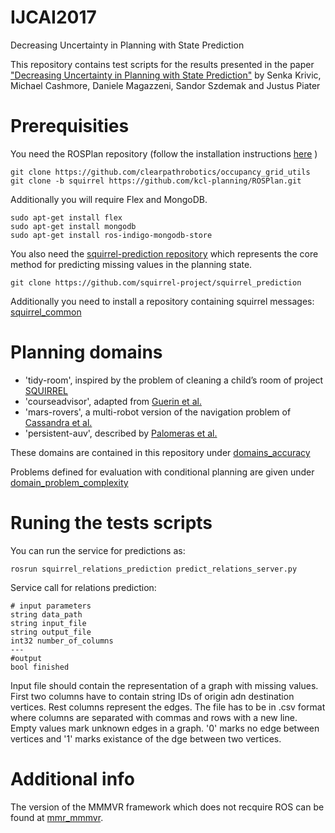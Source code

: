 # IJCAI2017
Decreasing Uncertainty in Planning with State Prediction

This repository contains test scripts for the results presented in the paper ["Decreasing Uncertainty in Planning with State Prediction"](https://www.ijcai.org/proceedings/2017/0282.pdf) by Senka Krivic, Michael Cashmore, Daniele Magazzeni, Sandor Szdemak and Justus Piater

Prerequisities
============

You need the ROSPlan repository
(follow the installation instructions [here](https://github.com/KCL-Planning/ROSPlan/wiki/a.-Installation) )
```
git clone https://github.com/clearpathrobotics/occupancy_grid_utils
git clone -b squirrel https://github.com/kcl-planning/ROSPlan.git
```
Additionally you will require Flex and MongoDB.
```
sudo apt-get install flex
sudo apt-get install mongodb
sudo apt-get install ros-indigo-mongodb-store
```

You also need the [squirrel-prediction repository](https://github.com/squirrel-project/squirrel_prediction) which represents the core method for predicting missing values in the planning state.
```
git clone https://github.com/squirrel-project/squirrel_prediction
```
Additionally  you need to install a repository containing squirrel messages: [squirrel_common](https://github.com/squirrel_project/squirrel_common)

Planning domains
============
- 'tidy-room', inspired by the problem of cleaning a child’s room of project [SQUIRREL](http://www.squirrel-project.eu/)
- 'courseadvisor', adapted from [Guerin et al.](https://orff.uc3m.es/bitstream/handle/10016/14914/proceedings-WS-IPC2012.pdf?sequence=1)
- 'mars-rovers', a multi-robot version of the navigation problem of [Cassandra et al.](http://people.csail.mit.edu/lpk/papers/iros96.ps) 
- 'persistent-auv', described by [Palomeras et al.](https://www.springerprofessional.de/en/toward-persistent-autonomous-intervention-in-a-subsea-panel/10930422)
 
 These domains are contained in this repository under [domains_accuracy](https://github.com/Senka2112/IJCAI2017/tree/master/domains_accuracy)

Problems defined for evaluation with conditional planning are given under [domain_problem_complexity](https://github.com/Senka2112/IJCAI2017/tree/master/domain_problem_complexity)

Runing the tests scripts
========================

You can run the service for predictions as:
```
rosrun squirrel_relations_prediction predict_relations_server.py 
```

Service call for relations prediction:

```
# input parameters
string data_path
string input_file
string output_file
int32 number_of_columns
---
#output
bool finished
```
Input file should contain the representation of a graph with missing values.  
First two columns have to contain string IDs of origin adn destination vertices. Rest columns represent the edges. The file has to be in .csv format where columns are separated with commas and rows with a new line.  Empty values mark unknown edges in a graph. '0' marks no edge between vertices and '1' marks existance of the dge between two vertices.

Additional info
===============

The version of the MMMVR framework which does not recquire ROS can be found at [mmr_mmmvr](https://iis.uibk.ac.at/software/mmr_mmmvr).


